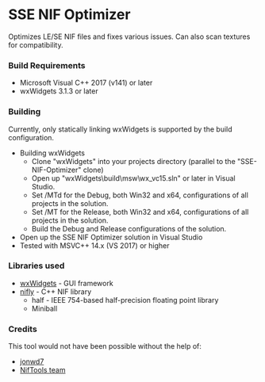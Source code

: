 # SSE NIF Optimizer
Optimizes LE/SE NIF files and fixes various issues. Can also scan textures for compatibility.

### Build Requirements
- Microsoft Visual C++ 2017 (v141) or later
- wxWidgets 3.1.3 or later

### Building
Currently, only statically linking wxWidgets is supported by the build configuration.

- Building wxWidgets
  - Clone "wxWidgets" into your projects directory (parallel to the "SSE-NIF-Optimizer" clone)
  - Open up "wxWidgets\build\msw\wx_vc15.sln" or later in Visual Studio.
  - Set /MTd for the Debug, both Win32 and x64, configurations of all projects in the solution.
  - Set /MT for the Release, both Win32 and x64, configurations of all projects in the solution.
  - Build the Debug and Release configurations of the solution.
- Open up the SSE NIF Optimizer solution in Visual Studio
- Tested with MSVC++ 14.x (VS 2017) or higher

### Libraries used
- [wxWidgets](https://github.com/wxWidgets/wxWidgets) - GUI framework
- [nifly](https://github.com/ousnius/nifly) - C++ NIF library
  - half - IEEE 754-based half-precision floating point library
  - Miniball

### Credits
This tool would not have been possible without the help of:
- [jonwd7](https://github.com/jonwd7)
- [NifTools team](https://www.niftools.org/)
